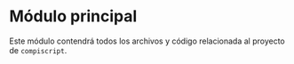# Módulo principal

Este módulo contendrá todos los archivos y código relacionada al proyecto de `compiscript`.
